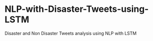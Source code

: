 # NLP-with-Disaster-Tweets-using-LSTM
Disaster and Non Disaster Tweets analysis using NLP with LSTM
